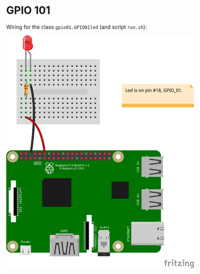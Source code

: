 # GPIO 101
Wiring for the class `gpio01.GPIO01led` (and script `run.sh`):

![Wiring](./GPIO.01_bb.png)

